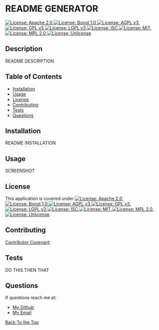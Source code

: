 # README GENERATOR
[![License: Apache 2.0](https://img.shields.io/badge/License-Apache%202.0-blue.svg)](https://opensource.org/licenses/Apache-2.0),[![License: Boost 1.0](https://img.shields.io/badge/License-Boost%201.0-lightblue.svg)](https://www.boost.org/LICENSE_1_0.txt),[![License: AGPL v3](https://img.shields.io/badge/License-AGPL%20v3-blue.svg)](https://www.gnu.org/licenses/agpl-3.0),[![License: GPL v3](https://img.shields.io/badge/License-GPLv3-blue.svg)](https://www.gnu.org/licenses/gpl-3.0),[![License: LGPL v3](https://img.shields.io/badge/License-LGPL%20v3-blue.svg)](https://www.gnu.org/licenses/lgpl-3.0),[![License: ISC](https://img.shields.io/badge/License-ISC-blue.svg)](https://opensource.org/licenses/ISC),[![License: MIT](https://img.shields.io/badge/License-MIT-yellow.svg)](https://opensource.org/licenses/MIT),[![License: MPL 2.0](https://img.shields.io/badge/License-MPL%202.0-brightgreen.svg)](https://opensource.org/licenses/MPL-2.0),[![License: Unlicense](https://img.shields.io/badge/license-Unlicense-blue.svg)](http://unlicense.org/)
## Description
README DESCRIPTION

## Table of Contents
* [Installation](#installation)
* [Usage](#usage)
* [License](#license)
* [Contributing](#contributing)
* [Tests](#tests)
* [Questions](#questions)
    

## Installation
README INSTALLATION

## Usage
SCREENSHOT

## License
This application is covered under [![License: Apache 2.0](https://img.shields.io/badge/License-Apache%202.0-blue.svg)](https://opensource.org/licenses/Apache-2.0),[![License: Boost 1.0](https://img.shields.io/badge/License-Boost%201.0-lightblue.svg)](https://www.boost.org/LICENSE_1_0.txt),[![License: AGPL v3](https://img.shields.io/badge/License-AGPL%20v3-blue.svg)](https://www.gnu.org/licenses/agpl-3.0),[![License: GPL v3](https://img.shields.io/badge/License-GPLv3-blue.svg)](https://www.gnu.org/licenses/gpl-3.0),[![License: LGPL v3](https://img.shields.io/badge/License-LGPL%20v3-blue.svg)](https://www.gnu.org/licenses/lgpl-3.0),[![License: ISC](https://img.shields.io/badge/License-ISC-blue.svg)](https://opensource.org/licenses/ISC),[![License: MIT](https://img.shields.io/badge/License-MIT-yellow.svg)](https://opensource.org/licenses/MIT),[![License: MPL 2.0](https://img.shields.io/badge/License-MPL%202.0-brightgreen.svg)](https://opensource.org/licenses/MPL-2.0),[![License: Unlicense](https://img.shields.io/badge/license-Unlicense-blue.svg)](http://unlicense.org/).

## Contributing
[Contributor Covenant](https://www.contributor-covenant.org/)
    

## Tests
DO THIS THEN THAT
    

## Questions
If questions reach me at: 
  - [My Github](https://github.com/MickeyPhillips)
  - [My Email](mailto:fake@email.com)
    


[Back To the Top](#description)